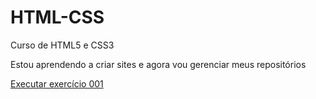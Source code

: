 # HTML-CSS
 Curso de HTML5 e CSS3

 Estou aprendendo a criar sites e agora vou gerenciar meus repositórios

<a href="https://joselucas77.github.io/HTML-CSS/exercicios/ex001/index.html"> Executar exercício 001 </a>
